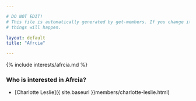 ```yaml
---

# DO NOT EDIT!
# This file is automatically generated by get-members. If you change it, bad
# things will happen.

layout: default
title: "Afrcia"

---
```


{% include interests/afrcia.md %}

### Who is interested in Afrcia?


* [Charlotte Leslie]({ site.baseurl }}members/charlotte-leslie.html)
